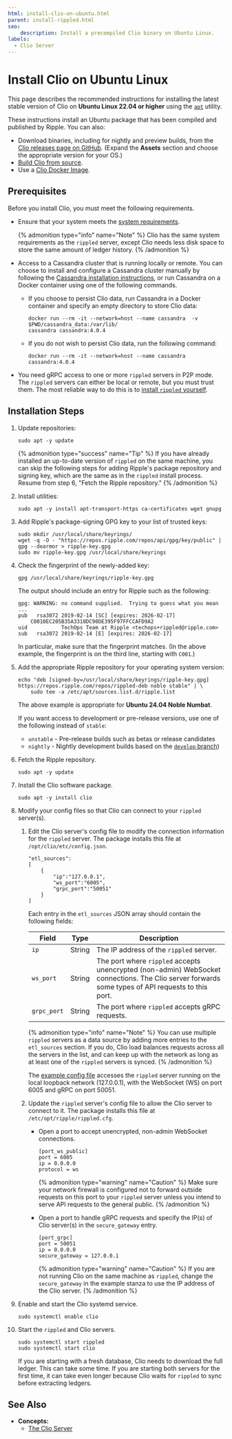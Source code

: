 ```yaml
---
html: install-clio-on-ubuntu.html
parent: install-rippled.html
seo:
    description: Install a precompiled Clio binary on Ubuntu Linux.
labels:
  - Clio Server
---
```

# Install Clio on Ubuntu Linux

This page describes the recommended instructions for installing the latest stable version of Clio on **Ubuntu Linux 22.04 or higher** using the [`apt`](https://ubuntu.com/server/docs) utility.

These instructions install an Ubuntu package that has been compiled and published by Ripple. You can also:

- Download binaries, including for nightly and preview builds, from the [Clio releases page on GitHub](https://github.com/XRPLF/clio/releases/). (Expand the **Assets** section and choose the appropriate version for your OS.)
- [Build Clio from source](https://github.com/XRPLF/clio/blob/develop/docs/build-clio.md).
- Use a [Clio Docker Image](https://hub.docker.com/r/rippleci/clio).


## Prerequisites

Before you install Clio, you must meet the following requirements.

- Ensure that your system meets the [system requirements](system-requirements.md).

    {% admonition type="info" name="Note" %}
    Clio has the same system requirements as the `rippled` server, except Clio needs less disk space to store the same amount of ledger history.
    {% /admonition %}

- Access to a Cassandra cluster that is running locally or remote. You can choose to install and configure a Cassandra cluster manually by following the [Cassandra installation instructions](https://cassandra.apache.org/doc/latest/cassandra/getting_started/installing.html), or run Cassandra on a Docker container using one of the following commands.

    -  If you choose to persist Clio data, run Cassandra in a Docker container and specify an empty directory to store Clio data:

        ```
        docker run --rm -it --network=host --name cassandra  -v $PWD/cassandra_data:/var/lib/
        cassandra cassandra:4.0.4
        ```

    - If you do not wish to persist Clio data, run the following command:

        ```
        docker run --rm -it --network=host --name cassandra cassandra:4.0.4
        ```

- You need gRPC access to one or more `rippled` servers in P2P mode. The `rippled` servers can either be local or remote, but you must trust them. The most reliable way to do this is to [install `rippled` yourself](index.md).


## Installation Steps

1. Update repositories:

    ```
    sudo apt -y update
    ```

    {% admonition type="success" name="Tip" %}
    If you have already installed an up-to-date version of `rippled` on the same machine, you can skip the following steps for adding Ripple's package repository and signing key, which are the same as in the `rippled` install process. Resume from step 6, "Fetch the Ripple repository."
    {% /admonition %}

2. Install utilities:

    ```
    sudo apt -y install apt-transport-https ca-certificates wget gnupg
    ```

3. Add Ripple's package-signing GPG key to your list of trusted keys:

    ```
    sudo mkdir /usr/local/share/keyrings/
    wget -q -O - "https://repos.ripple.com/repos/api/gpg/key/public" | gpg --dearmor > ripple-key.gpg
    sudo mv ripple-key.gpg /usr/local/share/keyrings
    ```

4. Check the fingerprint of the newly-added key:

    ```
    gpg /usr/local/share/keyrings/ripple-key.gpg
    ```

    The output should include an entry for Ripple such as the following:

    ```
    gpg: WARNING: no command supplied.  Trying to guess what you mean ...
    pub   rsa3072 2019-02-14 [SC] [expires: 2026-02-17]
        C0010EC205B35A3310DC90DE395F97FFCCAFD9A2
    uid           TechOps Team at Ripple <techops+rippled@ripple.com>
    sub   rsa3072 2019-02-14 [E] [expires: 2026-02-17]
    ```


    In particular, make sure that the fingerprint matches. (In the above example, the fingerprint is on the third line, starting with `C001`.)

5. Add the appropriate Ripple repository for your operating system version:

    ```
    echo "deb [signed-by=/usr/local/share/keyrings/ripple-key.gpg] https://repos.ripple.com/repos/rippled-deb noble stable" | \
        sudo tee -a /etc/apt/sources.list.d/ripple.list
    ```

    The above example is appropriate for **Ubuntu 24.04 Noble Numbat**.

    If you want access to development or pre-release versions, use one of the following instead of `stable`:

    - `unstable` - Pre-release builds such as betas or release candidates
    - `nightly` - Nightly development builds based on the [`develop` branch](https://github.com/XRPLF/Clio/tree/develop))

6. Fetch the Ripple repository.

    ```
    sudo apt -y update
    ```

7. Install the Clio software package.

    ```
    sudo apt -y install clio
    ```

8. Modify your config files so that Clio can connect to your `rippled` server(s).

    1. Edit the Clio server's config file to modify the connection information for the `rippled` server. The package installs this file at `/opt/clio/etc/config.json`.

        ```
        "etl_sources":
        [
            {
                "ip":"127.0.0.1",
                "ws_port":"6005",
                "grpc_port":"50051"
            }
        ]
        ```

        Each entry in the `etl_sources` JSON array should contain the following fields:

        | Field       | Type   | Description |
        |-------------|--------|-------------|
        | `ip`        | String | The IP address of the `rippled` server. |
        | `ws_port`   | String | The port where `rippled` accepts unencrypted (non-admin) WebSocket connections. The Clio server forwards some types of API requests to this port. |
        | `grpc_port` | String | The port where `rippled` accepts gRPC requests. |

        {% admonition type="info" name="Note" %}
        You can use multiple `rippled` servers as a data source by adding more entries to the `etl_sources` section. If you do, Clio load balances requests across all the servers in the list, and can keep up with the network as long as at least one of the `rippled` servers is synced.
        {% /admonition %}

        The [example config file](https://github.com/XRPLF/clio/blob/develop/docs/examples/config/example-config.json) accesses the `rippled` server running on the local loopback network (127.0.0.1), with the WebSocket (WS) on port 6005 and gRPC on port 50051.

    2. Update the `rippled` server's config file to allow the Clio server to connect to it. The package installs this file at `/etc/opt/ripple/rippled.cfg`.

        * Open a port to accept unencrypted, non-admin WebSocket connections.

            ```
            [port_ws_public]
            port = 6005
            ip = 0.0.0.0
            protocol = ws
            ```

            {% admonition type="warning" name="Caution" %}
            Make sure your network firewall is configured not to forward outside requests on this port to your `rippled` server unless you intend to serve API requests to the general public.
            {% /admonition %}

        * Open a port to handle gRPC requests and specify the IP(s) of Clio server(s) in the `secure_gateway` entry.

            ```
            [port_grpc]
            port = 50051
            ip = 0.0.0.0
            secure_gateway = 127.0.0.1
            ```

            {% admonition type="warning" name="Caution" %}
            If you are not running Clio on the same machine as `rippled`, change the `secure_gateway` in the example stanza to use the IP address of the Clio server.
            {% /admonition %}

9. Enable and start the Clio systemd service.

    ```
    sudo systemctl enable clio
    ```

10. Start the `rippled` and Clio servers.

    ```
    sudo systemctl start rippled
    sudo systemctl start clio
    ```

    If you are starting with a fresh database, Clio needs to download the full ledger. This can take some time. If you are starting both servers for the first time, it can take even longer because Clio waits for `rippled` to sync before extracting ledgers.





## See Also

- **Concepts:**
    - [The Clio Server](../../concepts/networks-and-servers/the-clio-server.md)
